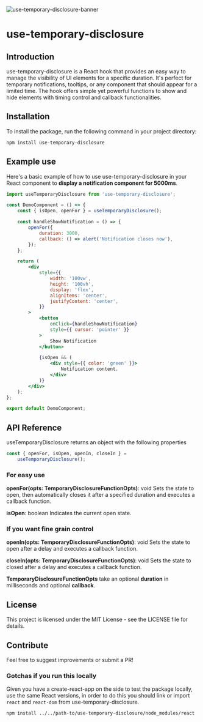 
![use-temporary-disclosure-banner](https://github.com/EliasTouil/use-temporary-disclosure/assets/4231667/f0135220-d3ae-44ad-9eb0-ed9c2020feab)

# use-temporary-disclosure

## Introduction

use-temporary-disclosure is a React hook that provides an easy way to manage the visibility of UI elements for a specific duration. It's perfect for temporary notifications, tooltips, or any component that should appear for a limited time. The hook offers simple yet powerful functions to show and hide elements with timing control and callback functionalities.

## Installation

To install the package, run the following command in your project directory:

```bash
npm install use-temporary-disclosure
```

## Example use

Here's a basic example of how to use use-temporary-disclosure in your React component to **display a notification component for 5000ms**.

```jsx
import useTemporaryDisclosure from 'use-temporary-disclosure';

const DemoComponent = () => {
	const { isOpen, openFor } = useTemporaryDisclosure();

	const handleShowNotification = () => {
		openFor({
			duration: 3000,
			callback: () => alert('Notification closes now'),
		});
	};

	return (
		<div
			style={{
				width: '100vw',
				height: '100vh',
				display: 'flex',
				alignItems: 'center',
				justifyContent: 'center',
			}}
		>
			<button
				onClick={handleShowNotification}
				style={{ cursor: 'pointer' }}
			>
				Show Notification
			</button>

			{isOpen && (
				<div style={{ color: 'green' }}>
					Notification content.
				</div>
			)}
		</div>
	);
};

export default DemoComponent;
```

## API Reference

useTemporaryDisclosure returns an object with the following properties

```typescript
const { openFor, isOpen, openIn, closeIn } =
	useTemporaryDisclosure();
```

### For easy use

**openFor(opts: TemporaryDisclosureFunctionOpts)**: void
Sets the state to open, then automatically closes it after a specified duration and executes a callback function.

**isOpen**: boolean
Indicates the current open state.

### If you want fine grain control

**openIn(opts: TemporaryDisclosureFunctionOpts)**: void
Sets the state to open after a delay and executes a callback function.

**closeIn(opts: TemporaryDisclosureFunctionOpts)**: void
Sets the state to closed after a delay and executes a callback function.

**TemporaryDisclosureFunctionOpts** take an optional **duration** in milliseconds and optional **callback**.

## License

This project is licensed under the MIT License - see the LICENSE file for details.

## Contribute

Feel free to suggest improvements or submit a PR!

### Gotchas if you run this locally

Given you have a create-react-app on the side to test the package locally, use the same React versions, in order to do this you should link or import `react` and `react-dom` from use-temporary-disclosure.

```bash
npm install ../../path-to/use-temporary-disclosure/node_modules/react
```
